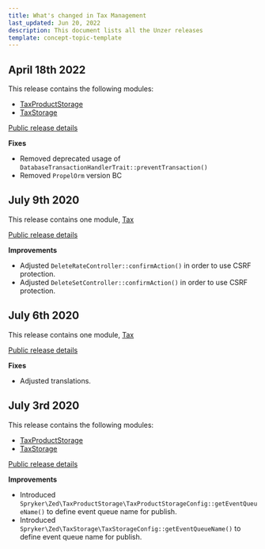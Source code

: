 ```yaml
---
title: What's changed in Tax Management
last_updated: Jun 20, 2022
description: This document lists all the Unzer releases
template: concept-topic-template
---
```


## April 18th 2022

This release contains the following modules:

* [TaxProductStorage](https://github.com/spryker/tax-product-storage/releases/tag/1.2.0)
* [TaxStorage](https://github.com/spryker/tax-storage/releases/tag/1.3.0)

[Public release details](https://api.release.spryker.com/release-group/2084)

**Fixes**

* Removed deprecated usage of `DatabaseTransactionHandlerTrait::preventTransaction()`
* Removed `PropelOrm` version BC

## July 9th 2020

This release contains one module, [Tax](https://github.com/spryker/tax/releases/tag/5.9.0)

[Public release details](https://api.release.spryker.com/release-group/2771)

**Improvements**

* Adjusted `DeleteRateController::confirmAction()` in order to use CSRF protection.
* Adjusted `DeleteSetController::confirmAction()` in order to use CSRF protection.

## July 6th 2020

This release contains one module, [Tax](https://github.com/spryker/tax/releases/tag/5.8.10)

[Public release details](https://api.release.spryker.com/release-group/2715)

**Fixes**

* Adjusted translations.

## July 3rd 2020

This release contains the following modules:

* [TaxProductStorage](https://github.com/spryker/tax-product-storage/releases/tag/1.1.0)
* [TaxStorage](https://github.com/spryker/tax-storage/releases/tag/1.2.0)

[Public release details](https://api.release.spryker.com/release-group/2714)

**Improvements**

* Introduced `Spryker\Zed\TaxProductStorage\TaxProductStorageConfig::getEventQueueName()` to define event queue name for publish.
* Introduced `Spryker\Zed\TaxStorage\TaxStorageConfig::getEventQueueName()` to define event queue name for publish.


